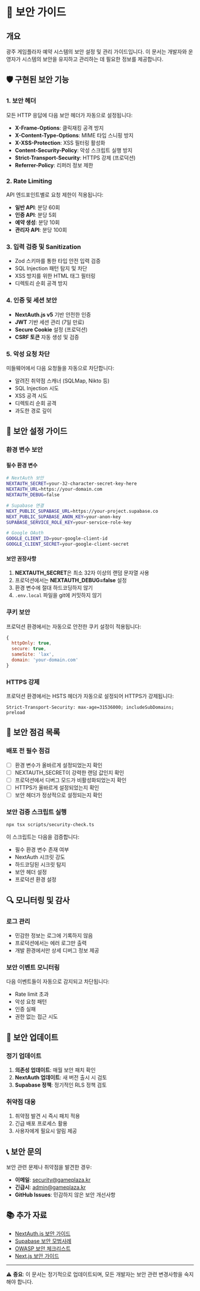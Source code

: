 # 🔐 보안 가이드

## 개요

광주 게임플라자 예약 시스템의 보안 설정 및 관리 가이드입니다. 이 문서는 개발자와 운영자가 시스템의 보안을 유지하고 관리하는 데 필요한 정보를 제공합니다.

## 🛡️ 구현된 보안 기능

### 1. 보안 헤더

모든 HTTP 응답에 다음 보안 헤더가 자동으로 설정됩니다:

- **X-Frame-Options**: 클릭재킹 공격 방지
- **X-Content-Type-Options**: MIME 타입 스니핑 방지
- **X-XSS-Protection**: XSS 필터링 활성화
- **Content-Security-Policy**: 악성 스크립트 실행 방지
- **Strict-Transport-Security**: HTTPS 강제 (프로덕션)
- **Referrer-Policy**: 리퍼러 정보 제한

### 2. Rate Limiting

API 엔드포인트별로 요청 제한이 적용됩니다:

- **일반 API**: 분당 60회
- **인증 API**: 분당 5회
- **예약 생성**: 분당 10회
- **관리자 API**: 분당 100회

### 3. 입력 검증 및 Sanitization

- Zod 스키마를 통한 타입 안전 입력 검증
- SQL Injection 패턴 탐지 및 차단
- XSS 방지를 위한 HTML 태그 필터링
- 디렉토리 순회 공격 방지

### 4. 인증 및 세션 보안

- **NextAuth.js v5** 기반 안전한 인증
- **JWT** 기반 세션 관리 (7일 만료)
- **Secure Cookie** 설정 (프로덕션)
- **CSRF 토큰** 자동 생성 및 검증

### 5. 악성 요청 차단

미들웨어에서 다음 요청들을 자동으로 차단합니다:

- 알려진 취약점 스캐너 (SQLMap, Nikto 등)
- SQL Injection 시도
- XSS 공격 시도
- 디렉토리 순회 공격
- 과도한 경로 깊이

## 🔧 보안 설정 가이드

### 환경 변수 보안

#### 필수 환경 변수

```bash
# NextAuth 보안
NEXTAUTH_SECRET=your-32-character-secret-key-here
NEXTAUTH_URL=https://your-domain.com
NEXTAUTH_DEBUG=false

# Supabase 연결
NEXT_PUBLIC_SUPABASE_URL=https://your-project.supabase.co
NEXT_PUBLIC_SUPABASE_ANON_KEY=your-anon-key
SUPABASE_SERVICE_ROLE_KEY=your-service-role-key

# Google OAuth
GOOGLE_CLIENT_ID=your-google-client-id
GOOGLE_CLIENT_SECRET=your-google-client-secret
```

#### 보안 권장사항

1. **NEXTAUTH_SECRET**은 최소 32자 이상의 랜덤 문자열 사용
2. 프로덕션에서는 **NEXTAUTH_DEBUG=false** 설정
3. 환경 변수에 절대 하드코딩하지 않기
4. `.env.local` 파일을 git에 커밋하지 않기

### 쿠키 보안

프로덕션 환경에서는 자동으로 안전한 쿠키 설정이 적용됩니다:

```javascript
{
  httpOnly: true,
  secure: true,
  sameSite: 'lax',
  domain: 'your-domain.com'
}
```

### HTTPS 강제

프로덕션 환경에서는 HSTS 헤더가 자동으로 설정되어 HTTPS가 강제됩니다:

```
Strict-Transport-Security: max-age=31536000; includeSubDomains; preload
```

## 🚨 보안 점검 목록

### 배포 전 필수 점검

- [ ] 환경 변수가 올바르게 설정되었는지 확인
- [ ] NEXTAUTH_SECRET이 강력한 랜덤 값인지 확인
- [ ] 프로덕션에서 디버그 모드가 비활성화되었는지 확인
- [ ] HTTPS가 올바르게 설정되었는지 확인
- [ ] 보안 헤더가 정상적으로 설정되는지 확인

### 보안 검증 스크립트 실행

```bash
npx tsx scripts/security-check.ts
```

이 스크립트는 다음을 검증합니다:
- 필수 환경 변수 존재 여부
- NextAuth 시크릿 강도
- 하드코딩된 시크릿 탐지
- 보안 헤더 설정
- 프로덕션 환경 설정

## 🔍 모니터링 및 감사

### 로그 관리

- 민감한 정보는 로그에 기록하지 않음
- 프로덕션에서는 에러 로그만 출력
- 개발 환경에서만 상세 디버그 정보 제공

### 보안 이벤트 모니터링

다음 이벤트들이 자동으로 감지되고 차단됩니다:
- Rate limit 초과
- 악성 요청 패턴
- 인증 실패
- 권한 없는 접근 시도

## 🚀 보안 업데이트

### 정기 업데이트

1. **의존성 업데이트**: 매월 보안 패치 확인
2. **NextAuth 업데이트**: 새 버전 출시 시 검토
3. **Supabase 정책**: 정기적인 RLS 정책 검토

### 취약점 대응

1. 취약점 발견 시 즉시 패치 적용
2. 긴급 배포 프로세스 활용
3. 사용자에게 필요시 알림 제공

## 📞 보안 문의

보안 관련 문제나 취약점을 발견한 경우:

- **이메일**: security@gameplaza.kr
- **긴급시**: admin@gameplaza.kr
- **GitHub Issues**: 민감하지 않은 보안 개선사항

## 📚 추가 자료

- [NextAuth.js 보안 가이드](https://next-auth.js.org/getting-started/security)
- [Supabase 보안 모범사례](https://supabase.com/docs/guides/auth/security)
- [OWASP 보안 체크리스트](https://owasp.org/www-project-web-security-testing-guide/)
- [Next.js 보안 가이드](https://nextjs.org/docs/advanced-features/security-headers)

---

⚠️ **중요**: 이 문서는 정기적으로 업데이트되며, 모든 개발자는 보안 관련 변경사항을 숙지해야 합니다.